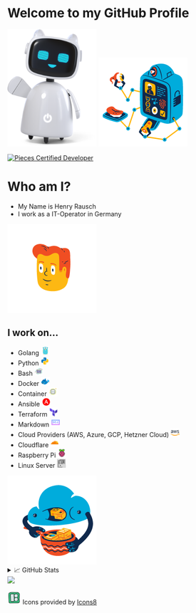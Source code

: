 # Welcome to my GitHub Profile
<img src="./media\business-3d-happy-robot-assistant-waving-hello.png" width="200" />
<img src="./media/flame-sign-in.gif" width="200" />

[![Pieces Certified Developer](https://media.badgr.com/uploads/badges/badge-Ic7Lq5haTt-ea3pLJzYXFQ.png?versionId=bqGIzk8Q95mwWEeUaPGRZB2_mihpeoYT)](https://badgr.com/public/badges/Ic7Lq5haTt-ea3pLJzYXFQ)

# Who am I?
- My Name is Henry Rausch
- I work as a IT-Operator in Germany

<img src="./media/flame-no-connection.gif" height="200" />

## I work on...
- Golang <img src="./media/icons8-golang.svg" width="20" />
- Python <img src="./media/icons8-python.gif" width="20" />
- Bash <img src="./media/icons8-konsole.svg" width="20" />
- Docker <img src="./media/icons8-docker.svg" width="20" />
- Container <img src="./media/icons8-cloud.svg" width="20" />
- Ansible <img src="./media/icons8-ansible.svg" width="20" />
- Terraform <img src="./media/icons8-terraform.svg" width="20" />
- Markdown <img src="./media/icons8-markdown.svg" width="20" />
- Cloud Providers (AWS, Azure, GCP, Hetzner Cloud) <img src="./media/icons8-amazon-web-services.svg" width="20" />
- Cloudflare <img src="./media/icons8-cloudflare.svg" width="20" />
- Raspberry Pi <img src="./media/icons8-raspberry-pi.svg" width="20" />
- Linux Server <img src="./media/server-gruppe.svg" width="20" />

<img src="./media/flame-uploading.gif" height="200" />

<details>
<summary>&#x1f4c8; GitHub Stats</summary>

![DNS-HRA code::stats stats](https://codestats-readme.avior.me/api?username=hra42&theme=nightowl)
</br>
![My GitHub Stats](https://github-readme-stats.vercel.app/api/?username=hra42&count_private=true&theme=tokyonight&showicons=true)
</br>
![My GitHub Language Stats](https://github-readme-stats.vercel.app/api/top-langs/?username=hra42&langs_count=5&theme=tokyonight)
</br>
![](https://github-readme-streak-stats.herokuapp.com/?user=hra42&theme=tokyonight&hide_border=false&title_color=ffffff&text_color=c9cacc&icon_color=2bbc8a&bg_color=1d1f21&)
</br>
[![roadmap.sh](https://roadmap.sh/card/tall/667a611bc19525099e4c96dc?variant=dark)](https://roadmap.sh)
</details>

<img src="https://quotes-github-readme.vercel.app/api?type=horizontal&theme=tokyonight" width="512px"/>

<img src="./media/icons8-icons8.svg" width="30"><a href="https://icons8.de/icons"></a></img>
Icons provided by [Icons8](https://icons8.com)
